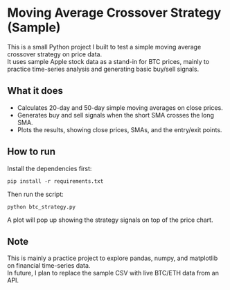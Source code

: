 # Moving Average Crossover Strategy (Sample)

This is a small Python project I built to test a simple moving average crossover strategy on price data.  
It uses sample Apple stock data as a stand-in for BTC prices, mainly to practice time-series analysis and generating basic buy/sell signals.

## What it does
- Calculates 20-day and 50-day simple moving averages on close prices.
- Generates buy and sell signals when the short SMA crosses the long SMA.
- Plots the results, showing close prices, SMAs, and the entry/exit points.

## How to run
Install the dependencies first:

    pip install -r requirements.txt

Then run the script:

    python btc_strategy.py

A plot will pop up showing the strategy signals on top of the price chart.

## Note
This is mainly a practice project to explore pandas, numpy, and matplotlib on financial time-series data.  
In future, I plan to replace the sample CSV with live BTC/ETH data from an API.
